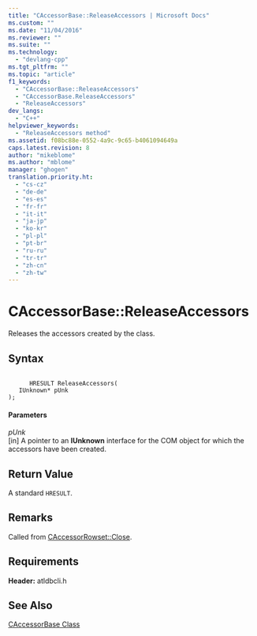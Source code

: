```yaml
---
title: "CAccessorBase::ReleaseAccessors | Microsoft Docs"
ms.custom: ""
ms.date: "11/04/2016"
ms.reviewer: ""
ms.suite: ""
ms.technology: 
  - "devlang-cpp"
ms.tgt_pltfrm: ""
ms.topic: "article"
f1_keywords: 
  - "CAccessorBase::ReleaseAccessors"
  - "CAccessorBase.ReleaseAccessors"
  - "ReleaseAccessors"
dev_langs: 
  - "C++"
helpviewer_keywords: 
  - "ReleaseAccessors method"
ms.assetid: f08bc88e-0552-4a9c-9c65-b4061094649a
caps.latest.revision: 8
author: "mikeblome"
ms.author: "mblome"
manager: "ghogen"
translation.priority.ht: 
  - "cs-cz"
  - "de-de"
  - "es-es"
  - "fr-fr"
  - "it-it"
  - "ja-jp"
  - "ko-kr"
  - "pl-pl"
  - "pt-br"
  - "ru-ru"
  - "tr-tr"
  - "zh-cn"
  - "zh-tw"
---
```

# CAccessorBase::ReleaseAccessors
Releases the accessors created by the class.  
  
## Syntax  
  
```  
  
      HRESULT ReleaseAccessors(  
   IUnknown* pUnk   
);  
```  
  
#### Parameters  
 *pUnk*  
 [in] A pointer to an **IUnknown** interface for the COM object for which the accessors have been created.  
  
## Return Value  
 A standard `HRESULT`.  
  
## Remarks  
 Called from [CAccessorRowset::Close](../../data/oledb/caccessorrowset-close.md).  
  
## Requirements  
 **Header:** atldbcli.h  
  
## See Also  
 [CAccessorBase Class](../../data/oledb/caccessorbase-class.md)